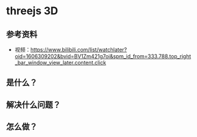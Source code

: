 # threejs 3D <Badge type="danger" text="will do" />

## 参考资料

- 视频：https://www.bilibili.com/list/watchlater?oid=1606309202&bvid=BV1Zm421g7oi&spm_id_from=333.788.top_right_bar_window_view_later.content.click

## 是什么？

## 解决什么问题？

## 怎么做？
